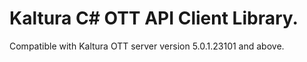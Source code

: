 # Kaltura C# OTT API Client Library.
Compatible with Kaltura OTT server version 5.0.1.23101 and above.
